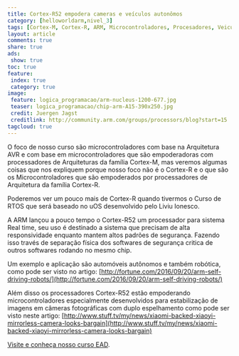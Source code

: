 ```yaml
---
title: Cortex-R52 empodera cameras e veículos autonômos
category: [helloworldarm,nivel_3]
tags: [Cortex-M, Cortex-R, ARM, Microcontroladores, Procesadores, Veiculos Autônomos, Camêras, Estabilização de Imagnes, Rôbos]
layout: article
comments: true
share: true
ads:
 show: true
toc: true
feature:
 index: true
 category: true
image:
 feature: logica_programacao/arm-nucleus-1200-677.jpg
 teaser: logica_programacao/chip-arm-A15-390x250.jpg
 credit: Juergen Jagst
 creditlink: http://community.arm.com/groups/processors/blog?start=15
tagcloud: true
---
```

O foco de nosso curso são microcontroladores com base na Arquitetura AVR e com base em microcontroladores que são empoderadoras com processadores de Arquiteturas da família Cortex-M, mas veremos algumas coisas que nos expliquem porque nosso foco não é o Cortex-R e o que são os Microcontroladores que são empoderados por processadores de Arquitetura da família Cortex-R.

<!--more-->

Poderemos ver um pouco mais de Cortex-R quando tivermos o Curso de RTOS que será baseado no uOS desenvolvido pelo Liviu Ionesco.

A ARM lançou a pouco tempo o Cortex-R52 um processador para sistema Real time, seu uso é destinado a sistema que precisam de alta responsividade enquanto mantem altos padrões de segurança. Fazendo isso través de separação física dos softwares de segurança critica de outros softwares rodando no mesmo chip.

Um exemplo e aplicação são automóveis autônomos e também robótica, como pode ser visto no artigo: [http://fortune.com/2016/09/20/arm-self-driving-robots/](http://fortune.com/2016/09/20/arm-self-driving-robots/)

Além disso os processadores Cortex-R52 estão empoderando microcontroladores especialmente desenvolvidos para estabilização de imagens em câmeras fotográficas com duplo espelhamento como pode ser visto neste artigo: [http://www.stuff.tv/my/news/xiaomi-backed-xiaoyi-mirrorless-camera-looks-bargain](http://www.stuff.tv/my/news/xiaomi-backed-xiaoyi-mirrorless-camera-looks-bargain)

[Visite e conheça nosso curso EAD](http://arduino-minas.moodlecloud.com).
